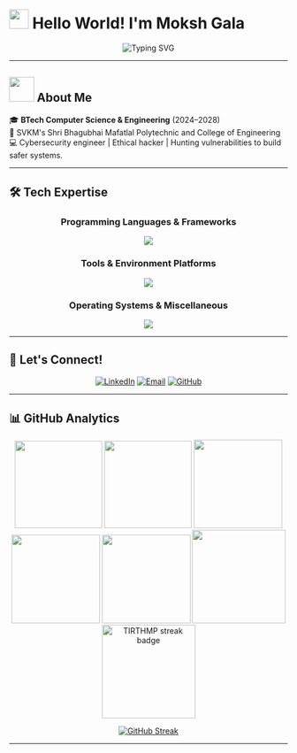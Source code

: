 # <img src="https://raw.githubusercontent.com/aemmadi/aemmadi/master/wave.gif" width="35px"> Hello World! I'm Moksh Gala

<div align="center">
  <img src="https://readme-typing-svg.herokuapp.com?font=Fira+Code&weight=600&size=28&duration=4000&pause=1000&color=00D9FF&center=true&vCenter=true&multiline=true&width=600&height=100&lines=Cyber+Security;Ethical+Hacking+Enthusiast" alt="Typing SVG" />
</div>

---

## <img src="rocket.gif" width="45px">  About Me

🎓 **BTech Computer Science & Engineering** (2024–2028)  
📍 SVKM's Shri Bhagubhai Mafatlal Polytechnic and College of Engineering  
💻 Cybersecurity engineer | Ethical hacker | Hunting vulnerabilities to build safer systems.

---

## 🛠️ Tech Expertise

<div align="center">
  <h3>Programming Languages & Frameworks</h3>
  <img src="https://skillicons.dev/icons?i=python,css,c,html,java,javascript" /><br />

  <h3>Tools & Environment Platforms</h3>
  <img src="https://skillicons.dev/icons?i=git,vscode" /><br />

  <h3>Operating Systems & Miscellaneous</h3>
  <img src="https://skillicons.dev/icons?i=figma" />
</div>

---

## 🤝 Let's Connect!

<div align="center">
  
[![LinkedIn](https://img.shields.io/badge/LinkedIn-0077B5?style=for-the-badge&logo=linkedin&logoColor=white)](https://www.linkedin.com/in/moksh-gala-b12684319)
[![Email](https://img.shields.io/badge/Email-D14836?style=for-the-badge&logo=gmail&logoColor=white)](mailto:mokshgala.ijs009@gmail.com)
[![GitHub](https://img.shields.io/badge/GitHub-100000?style=for-the-badge&logo=github&logoColor=white)](https://github.com/MokshGlala01)

</div>

---

## 📊 GitHub Analytics

<div align="center">
<img height="158em" src="https://github-profile-summary-cards.vercel.app/api/cards/profile-details?username=MokshGlala01&theme=tokyonight">
<img height="158em" src="https://github-profile-summary-cards.vercel.app/api/cards/stats?username=MokshGlala01&theme=tokyonight">
<img height="160em" src="https://github-profile-summary-cards.vercel.app/api/cards/repos-per-language?username=MokshGlala01&theme=tokyonight">
<img height="160em" src="https://github-profile-summary-cards.vercel.app/api/cards/most-commit-language?username=MokshGlala01&theme=tokyonight">
<img height="160em" src="https://github-profile-summary-cards.vercel.app/api/cards/productive-time?username=MokshGlala01&theme=tokyonight&utcOffset=8">
<img height="169em" src="https://github-readme-stats.vercel.app/api?username=MokshGlala01&theme=tokyonight&hide_border=false&include_all_commits=true&count_private=true">
<img height="169em" src="https://github-readme-streak-stats.herokuapp.com?user=MokshGlala01&theme=tokyonight" alt="TIRTHMP streak badge"/>


</div>

<div align="center">
  
[![GitHub Streak](https://nirzak-streak-stats.vercel.app/?user=MokshGlala01&theme=tokyonight&hide_border=true)](https://git.io/streak-stats)

</div>

---

</div>
